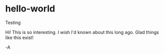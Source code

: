 # hello-world
Testing 

Hi! This is so interesting. I wish I'd known about this long ago. Glad things like this exist!

-A
